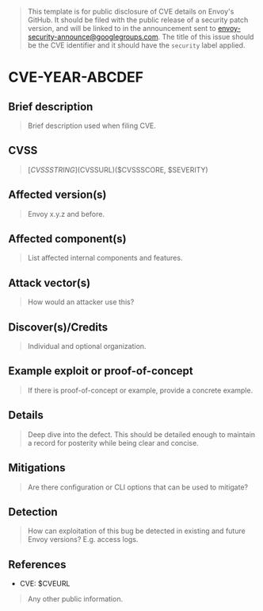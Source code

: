 >This template is for public disclosure of CVE details on Envoy's GitHub. It should be filed
with the public release of a security patch version, and will be linked to in the announcement sent
to envoy-security-announce@googlegroups.com. The title of this issue should be the CVE identifier
and it should have the `security` label applied.

# CVE-YEAR-ABCDEF

## Brief description

>Brief description used when filing CVE.

## CVSS

>[$CVSSSTRING]($CVSSURL)($CVSSSCORE, $SEVERITY)

## Affected version(s)

>Envoy x.y.z and before.

## Affected component(s)

>List affected internal components and features.

## Attack vector(s)

>How would an attacker use this?

## Discover(s)/Credits

>Individual and optional organization.

## Example exploit or proof-of-concept

>If there is proof-of-concept or example, provide a concrete example.

## Details

>Deep dive into the defect. This should be detailed enough to maintain a record for posterity while
being clear and concise.

## Mitigations

>Are there configuration or CLI options that can be used to mitigate?

## Detection

>How can exploitation of this bug be detected in existing and future Envoy versions? E.g. access logs.

## References

* CVE: $CVEURL
>Any other public information.
